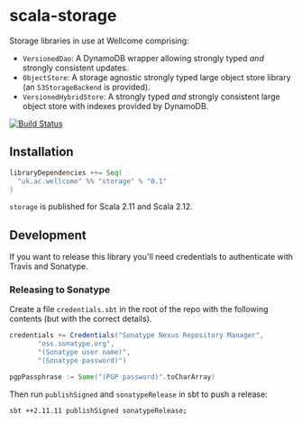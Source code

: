 # scala-storage

Storage libraries in use at Wellcome comprising:

- `VersionedDao`: A DynamoDB wrapper allowing strongly typed _and_ strongly consistent updates.
- `ObjectStore`: A storage agnostic strongly typed large object store library (an `S3StorageBackend` is provided).
- `VersionedHybridStore`: A strongly typed _and_ strongly consistent large object store with indexes provided by DynamoDB.

[![Build Status](https://travis-ci.org/wellcometrust/scala-storage.svg?branch=master)](https://travis-ci.org/wellcometrust/scala-storage)

## Installation

```scala
libraryDependencies ++= Seq(
  "uk.ac.wellcome" %% "storage" % "0.1"
)
```

`storage` is published for Scala 2.11 and Scala 2.12.

## Development

If you want to release this library you'll need credentials to authenticate with Travis and Sonatype.

### Releasing to Sonatype

Create a file `credentials.sbt` in the root of the repo with the following contents (but with the correct details).

```sbt
credentials += Credentials("Sonatype Nexus Repository Manager",
       "oss.sonatype.org",
       "(Sonatype user name)",
       "(Sonatype password)")

pgpPassphrase := Some("(PGP password)".toCharArray)
```

Then run `publishSigned` and `sonatypeRelease` in sbt to push a release:

```sh
sbt ++2.11.11 publishSigned sonatypeRelease;
```

